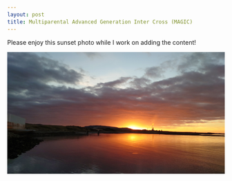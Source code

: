 ```yaml
---
layout: post
title: Multiparental Advanced Generation Inter Cross (MAGIC)
---
```


Please enjoy this sunset photo while I work on adding the content!  

<img src="https://raw.githubusercontent.com/cjyang-work/cjyang-work.github.io/master/images/temp.png" width="800"/>
